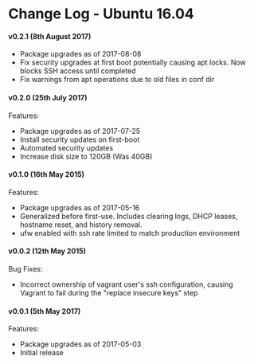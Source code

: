 # Change Log - Ubuntu 16.04

#### v0.2.1 (8th August 2017)

  - Package upgrades as of 2017-08-08
  - Fix security upgrades at first boot potentially causing apt locks. Now blocks SSH access until completed
  - Fix warnings from apt operations due to old files in conf dir

#### v0.2.0 (25th July 2017)

Features: 

  - Package upgrades as of 2017-07-25
  - Install security updates on first-boot
  - Automated security updates
  - Increase disk size to 120GB (Was 40GB)

#### v0.1.0 (16th May 2015)

Features:

  - Package upgrades as of 2017-05-16
  - Generalized before first-use. Includes clearing logs, DHCP leases, hostname reset, and history removal.
  - ufw enabled with ssh rate limited to match production environment

#### v0.0.2 (12th May 2015)

Bug Fixes:

 - Incorrect ownership of vagrant user's ssh configuration, causing Vagrant to fail during the "replace insecure keys" step

#### v0.0.1 (5th May 2017)

Features:

 - Package upgrades as of 2017-05-03
 - Initial release
